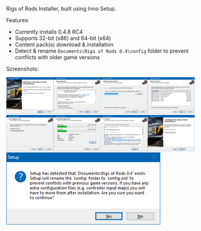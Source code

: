 Rigs of Rods Installer, built using Inno Setup.

Features:
- Currently installs 0.4.8 RC4
- Supports 32-bit (x86) and 64-bit (x64)
- Content pack(s) download & installation
- Detect & rename `Documents\Rigs of Rods 0.4\config` folder to prevent conflicts with older game versions 

Screenshots:

![preview_1](preview_1.png)
![preview_2](preview_2.png)
![preview_2](preview_docswarning.png)
